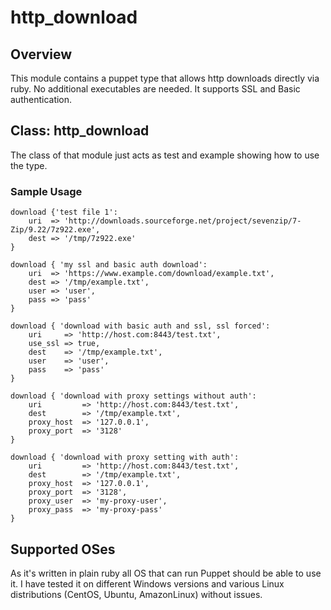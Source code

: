 # http_download

## Overview

This module contains a puppet type that allows http downloads directly via ruby. No additional executables are needed.
It supports SSL and Basic authentication.

## Class: http_download

The class of that module just acts as test and example showing how to use the type.

### Sample Usage

```puppet
download {'test file 1':
    uri  => 'http://downloads.sourceforge.net/project/sevenzip/7-Zip/9.22/7z922.exe',
    dest => '/tmp/7z922.exe'
}

download { 'my ssl and basic auth download':
    uri  => 'https://www.example.com/download/example.txt',
    dest => '/tmp/example.txt',
    user => 'user',
    pass => 'pass'
}

download { 'download with basic auth and ssl, ssl forced':
    uri     => 'http://host.com:8443/test.txt',
    use_ssl => true,
    dest    => '/tmp/example.txt',
    user    => 'user',
    pass    => 'pass'
}

download { 'download with proxy settings without auth':
    uri         => 'http://host.com:8443/test.txt',
    dest        => '/tmp/example.txt',
    proxy_host  => '127.0.0.1',
    proxy_port  => '3128'
}

download { 'download with proxy setting with auth':
    uri         => 'http://host.com:8443/test.txt',
    dest        => '/tmp/example.txt',
    proxy_host  => '127.0.0.1',
    proxy_port  => '3128',
    proxy_user  => 'my-proxy-user',
    proxy_pass  => 'my-proxy-pass'
}

```

## Supported OSes

As it's written in plain ruby all OS that can run Puppet should be able to use it.
I have tested it on different Windows versions and various Linux distributions (CentOS, Ubuntu, AmazonLinux) without issues.
